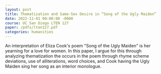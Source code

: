 ```yaml
---
layout: post
title: Thematization and Same-Sex Desire in “Song of the Ugly Maiden”
date: 2022-11-01 00:00:00 -0000
course: UC San Diego LTEN 127
paper: /pdfs/lten127.pdf
categories: humanities
---
```

An interpretation of Eliza Cook's poem "Song of the Ugly Maiden" is her yearning for a love for women. In this paper, I argue for this through analyzing thematization the occurs in the poem through rhyme scheme deviations, use of alliterations, word choices, and Cook having the Ugly Maiden sing her song as an interior monologue.